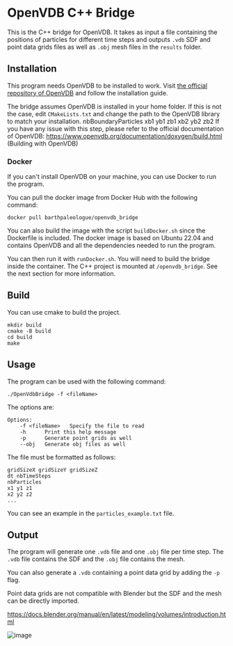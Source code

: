 # OpenVDB C++ Bridge

This is the C++ bridge for OpenVDB. It takes as input a file containing the positions of particles for different time
steps and outputs `.vdb` SDF and point data grids files as well as `.obj` mesh files in the `results` folder.

## Installation

This program needs OpenVDB to be installed to work.
Visit [the official repository of OpenVDB](https://github.com/AcademySoftwareFoundation/openvdb) and follow the
installation guide.

The bridge assumes OpenVDB is installed in your home folder. If this is not the case, edit `CMakeLists.txt` and change
the path to the OpenVDB library to match your installation.
nbBoundaryParticles
xb1 yb1 zb1
xb2 yb2 zb2
If you have any issue with this step, please refer to the official documentation of
OpenVDB: https://www.openvdb.org/documentation/doxygen/build.html (Building with OpenVDB)

### Docker

If you can't install OpenVDB on your machine, you can use Docker to run the program.

You can pull the docker image from Docker Hub with the following command:

```
docker pull barthpaleologue/openvdb_bridge
```

You can also build the image with the script `buildDocker.sh` since the Dockerfile is included.
The docker image is based on Ubuntu 22.04 and contains OpenVDB and all the dependencies needed to run the program.

You can then run it with `runDocker.sh`.
You will need to build the bridge inside the container. The C++ project is mounted at
`/openvdb_bridge`. See the next section for more information.

## Build

You can use cmake to build the project.

```
mkdir build
cmake -B build
cd build
make
```

## Usage

The program can be used with the following command:

```
./OpenVdbBridge -f <fileName>
```

The options are:

```
Options:
	-f <fileName>	Specify the file to read
	-h		Print this help message
	-p	    Generate point grids as well
	--obj	Generate obj files as well
```

The file must be formatted as follows:

```
gridSizeX gridSizeY gridSizeZ
dt nbTimeSteps
nbParticles
x1 y1 z1
x2 y2 z2
...
```

You can see an example in the `particles_example.txt` file.

## Output

The program will generate one `.vdb` file and one `.obj` file per time step. The `.vdb` file contains the SDF and the
`.obj` file contains the mesh.

You can also generate a `.vdb` containing a point data grid by adding the `-p` flag.

Point data grids are not compatible with Blender but the SDF and the mesh can be directly imported.

https://docs.blender.org/manual/en/latest/modeling/volumes/introduction.html

![image](https://github.com/Konodinger/Liquid3D/assets/31370477/70bf1565-6bd1-4577-8520-5b444dda864d)
